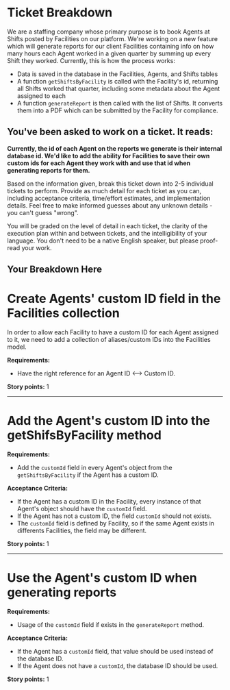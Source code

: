 # Ticket Breakdown
We are a staffing company whose primary purpose is to book Agents at Shifts posted by Facilities on our platform. We're working on a new feature which will generate reports for our client Facilities containing info on how many hours each Agent worked in a given quarter by summing up every Shift they worked. Currently, this is how the process works:

- Data is saved in the database in the Facilities, Agents, and Shifts tables
- A function `getShiftsByFacility` is called with the Facility's id, returning all Shifts worked that quarter, including some metadata about the Agent assigned to each
- A function `generateReport` is then called with the list of Shifts. It converts them into a PDF which can be submitted by the Facility for compliance.

## You've been asked to work on a ticket. It reads:

**Currently, the id of each Agent on the reports we generate is their internal database id. We'd like to add the ability for Facilities to save their own custom ids for each Agent they work with and use that id when generating reports for them.**


Based on the information given, break this ticket down into 2-5 individual tickets to perform. Provide as much detail for each ticket as you can, including acceptance criteria, time/effort estimates, and implementation details. Feel free to make informed guesses about any unknown details - you can't guess "wrong".


You will be graded on the level of detail in each ticket, the clarity of the execution plan within and between tickets, and the intelligibility of your language. You don't need to be a native English speaker, but please proof-read your work.

## Your Breakdown Here

# Create Agents' custom ID field in the Facilities collection 
In order to allow each Facility to have a custom ID for each Agent assigned to it, we need to add a collection of aliases/custom IDs into the Facilities model.

**Requirements:**
- Have the right reference for an Agent ID <--> Custom ID.

**Story points:** 1

---

# Add the Agent's custom ID into the getShifsByFacility method

**Requirements:**
- Add the `customId` field in every Agent's object from the `getShiftsByFacility` if the Agent has a custom ID.

**Acceptance Criteria:**
- If the Agent has a custom ID in the Facility, every instance of that Agent's object should have the `customId` field.
- If the Agent has not a custom ID, the field `customId` should not exists.
- The `customId` field is defined by Facility, so if the same Agent exists in differents Facilities, the field may be different.

**Story points:** 1

---

# Use the Agent's custom ID when generating reports

**Requirements:**
- Usage of the `customId` field if exists in the `generateReport` method.

**Acceptance Criteria:**
- If the Agent has a `customId` field, that value should be used instead of the database ID.
- If the Agent does not have a `customId`, the database ID should be used.

**Story points:** 1